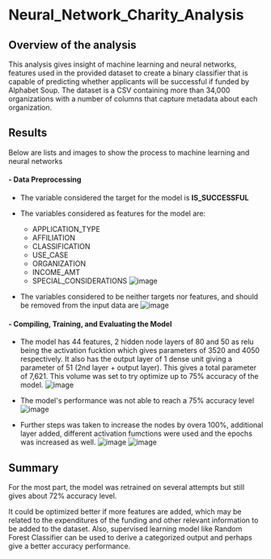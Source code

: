 # Neural_Network_Charity_Analysis

## Overview of the analysis

This analysis gives insight of machine learning and neural networks, features used in the provided dataset to create a binary classifier that is capable of predicting whether applicants will be successful if funded by Alphabet Soup. The dataset is a CSV containing more than 34,000 organizations with a number of columns that capture metadata about each organization.

## Results

Below are lists and images to show the process to machine learning and neural networks

#### - Data Preprocessing

  - The variable considered the target for the model is **IS_SUCCESSFUL**
  
  - The variables considered as features for the model are:
    - APPLICATION_TYPE          
    - AFFILIATION               
    - CLASSIFICATION            
    - USE_CASE                  
    - ORGANIZATION             
    - INCOME_AMT                
    - SPECIAL_CONSIDERATIONS 
    ![image](https://user-images.githubusercontent.com/78067427/123911586-f7e8c800-d949-11eb-9614-f85d176788d8.png)
   
   -  The variables considered to be neither targets nor features, and should be removed from the input data are 
    ![image](https://user-images.githubusercontent.com/78067427/123912238-c7edf480-d94a-11eb-8377-143728fa1c5f.png)
   
#### - Compiling, Training, and Evaluating the Model

   - The model has 44 features, 2 hidden node layers of 80 and 50 as relu being the activation fucktion which gives parameters of 3520 and 4050 respectively. It also has the output layer of 1 dense unit giving a parameter of 51 (2nd layer + output layer). This gives a total parameter of 7,621. This volume was set to try optimize up to 75% accuracy of the model.
    ![image](https://user-images.githubusercontent.com/78067427/123915595-ac84e880-d94e-11eb-95ce-a153b54cfb7f.png)
    
   - The model's performance was not able to reach a 75% accuracy level 
    ![image](https://user-images.githubusercontent.com/78067427/123918421-dbe92480-d951-11eb-9ef8-a802c670131a.png)
    
   - Further steps was taken to increase the nodes by overa 100%, additional layer added, different activation fumctions were used and the epochs was increased as well.
    ![image](https://user-images.githubusercontent.com/78067427/123919343-d9d39580-d952-11eb-856d-50ded3d3baba.png)
    ![image](https://user-images.githubusercontent.com/78067427/123919641-2028f480-d953-11eb-97d5-ab6652f9167c.png)

## Summary

For the most part, the model was retrained on several attempts but still gives about 72% accuracy level. 

It could be optimized better if more features are added, which may be related to the expenditures of the funding and other relevant information to be added to the dataset. Also, supervised learning model like Random Forest Classifier can be used to derive a categorized output and perhaps give a better accuracy performance.



   
   
